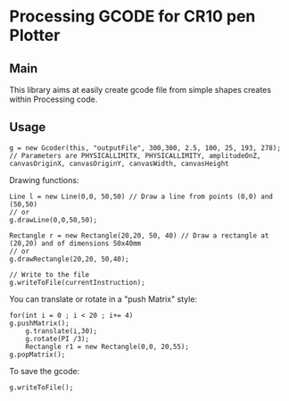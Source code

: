 # Processing GCODE for CR10 pen Plotter



## Main

This library aims at easily create gcode file from simple shapes creates within Processing code.


## Usage


```
g = new Gcoder(this, "outputFile", 300,300, 2.5, 100, 25, 193, 278);
// Parameters are PHYSICALLIMITX, PHYSICALLIMITY, amplitudeOnZ, canvasOriginX, canvasOriginY, canvasWidth, canvasHeight
```

Drawing functions:

```
Line l = new Line(0,0, 50,50) // Draw a line from points (0,0) and (50,50)
// or
g.drawLine(0,0,50,50);
```

```
Rectangle r = new Rectangle(20,20, 50, 40) // Draw a rectangle at (20,20) and of dimensions 50x40mm
// or
g.drawRectangle(20,20, 50,40);
```

```
// Write to the file
g.writeToFile(currentInstruction);
```


You can translate or rotate in a "push Matrix" style:

```
for(int i = 0 ; i < 20 ; i+= 4)
g.pushMatrix();
    g.translate(i,30);
    g.rotate(PI /3);
    Rectangle r1 = new Rectangle(0,0, 20,55);
g.popMatrix();
```

To save the gcode:
```
g.writeToFile();
```



<!-- 
### Circles and arcs

```
// Add the instruction do draw a circle at point (centerX, centerY) of radius r:
DrawCircle(centerX, centerY, r);
``` -->

<!-- 
### Other functions

```
fillCircles();
noFillCircles();
setAmplitudeZ(z);
setFillDensity(d);
``` -->
